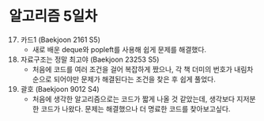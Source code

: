 # 알고리즘 5일차
17. 카드1 (Baekjoon 2161 S5)
    * 새로 배운 deque와 popleft를 사용해 쉽게 문제를 해결했다.
18. 자료구조는 정말 최고야 (Baekjoon 23253 S5)
    * 처음에 코드를 여러 조건을 걸어 복잡하게 짰으나, 각 책 더미의 번호가 내림차순으로 되어야만 문제가 해결된다는 조건을 찾은 후 쉽게 풀었다.
19. 괄호 (Baekjoon 9012 S4)
    * 처음에 생각한 알고리즘으로는 코드가 짧게 나올 것 같았는데, 생각보다 지저분한 코드가 나왔다. 문제는 해결했으나 더 명료한 코드를 찾아보고싶다.